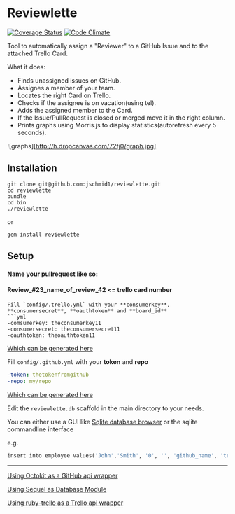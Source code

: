 Reviewlette
===========

[![Coverage Status](https://img.shields.io/coveralls/jschmid1/reviewlette.svg)](https://coveralls.io/r/jschmid1/reviewlette)
[![Code Climate](https://codeclimate.com/github/jschmid1/reviewlette.png)](https://codeclimate.com/github/jschmid1/reviewlette)

Tool to automatically assign a "Reviewer" to a GitHub Issue and to the attached Trello Card.


What it does:

- Finds unassigned issues on GitHub.
- Assignes a member of your team.
- Locates the right Card on Trello.
- Checks if the assignee is on vacation(using tel).
- Adds the assigned member to the Card.
- If the Issue/PullRequest is closed or merged move it in the right column.
- Prints graphs using Morris.js to display statistics(autorefresh every 5 seconds).


![graphs][http://h.dropcanvas.com/72fj0/graph.jpg]


## Installation

```
git clone git@github.com:jschmid1/reviewlette.git
cd reviewlette
bundle
cd bin
./reviewlette
```

or

```
gem install reviewlette
```


## Setup

#### Name your pullrequest like so:
#### Review_#23_name_of_review_42  <= trello card number

```
Fill `config/.trello.yml` with your **consumerkey**, **consumersecret**, **oauthtoken** and **board_id**
```yml
-comsumerkey: theconsumerkey11
-consumersecret: theconsumersecret11
-oauthtoken: theoauthtoken11
```

[Which can be generated here](https://trello.com/1/appKey/generate)

Fill `config/.github.yml` with your **token** and **repo**
```yml
-token: thetokenfromgithub
-repo: my/repo
```

[Which can be generated here](https://github.com/settings/applications/new)


Edit the `reviewlette.db` scaffold in the main directory to your needs.

You can either use a GUI like [Sqlite database browser](http://sqlitebrowser.org/) or the sqlite commandline interface

e.g.

```ruby
insert into employee values('John','Smith', '0', '', 'github_name', 'trello_name', 'tel_name');
```

---

[Using Octokit as a GitHub api wrapper](https://github.com/octokit/octokit.rb)

[Using Sequel as Database Module](https://github.com/jeremyevans/sequel)

[Using ruby-trello as a Trello api wrapper](https://github.com/jeremytregunna/ruby-trello)



